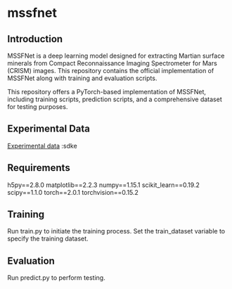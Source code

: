 # mssfnet
## Introduction
MSSFNet is a deep learning model designed for extracting Martian surface minerals from Compact Reconnaissance Imaging Spectrometer for Mars (CRISM) images. This repository contains the official implementation of MSSFNet along with training and evaluation scripts.

This repository offers a PyTorch-based implementation of MSSFNet, including training scripts, prediction scripts, and a comprehensive dataset for testing purposes.

## Experimental Data
[Experimental data](https://pan.baidu.com/s/1ezD4tNk6FrHAIyjH3VbZdQ) :sdke

## Requirements
h5py==2.8.0
matplotlib==2.2.3
numpy==1.15.1
scikit_learn==0.19.2
scipy==1.1.0
torch==2.0.1
torchvision==0.15.2

## Training
Run train.py to initiate the training process. Set the train_dataset variable to specify the training dataset.

## Evaluation
Run predict.py to perform testing.
